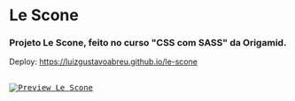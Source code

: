 # Le Scone
### Projeto Le Scone, feito no curso "CSS com SASS" da Origamid.
 
Deploy: https://luizgustavoabreu.github.io/le-scone
<br><br>
 
<kbd>[![Preview Le Scone](https://user-images.githubusercontent.com/72631018/163721968-899a98dc-9f36-4f7b-a903-deda50f01190.png)](https://luizgustavoabreu.github.io/le-scone)</kbd>